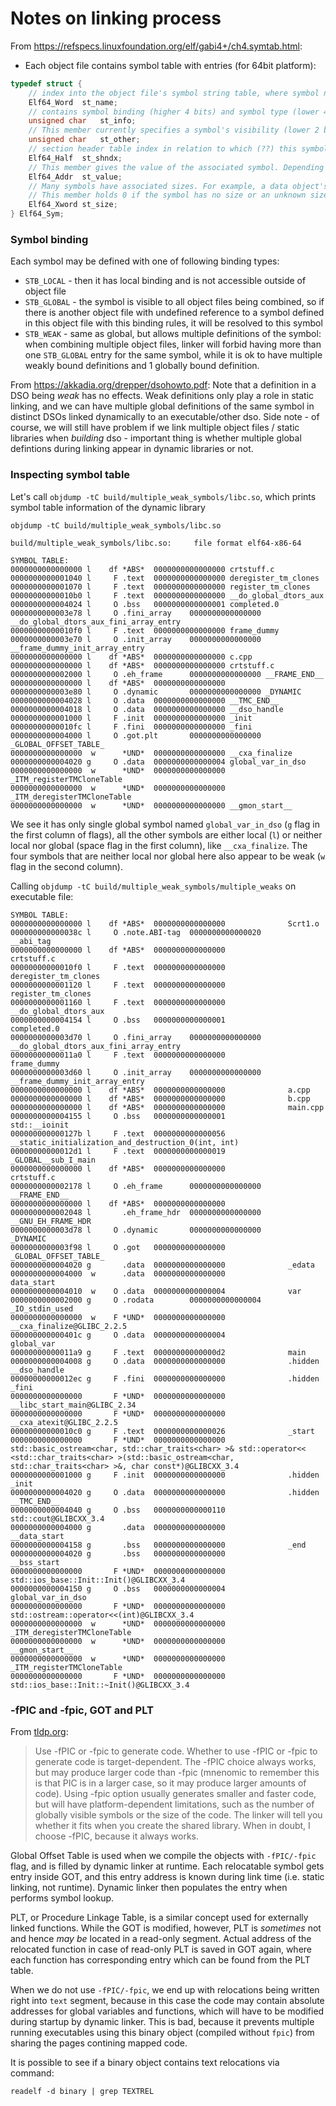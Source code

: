# Notes on linking process

From https://refspecs.linuxfoundation.org/elf/gabi4+/ch4.symtab.html:

* Each object file contains symbol table with entries (for 64bit platform):

```c++
typedef struct {
	// index into the object file's symbol string table, where symbol name (null-terminated) is stored
	Elf64_Word	st_name;
	// contains symbol binding (higher 4 bits) and symbol type (lower 4 bits)
	unsigned char	st_info;
	// This member currently specifies a symbol's visibility (lower 2 bits)
	unsigned char	st_other;
	// section header table index in relation to which (??) this symbol is defined
	Elf64_Half	st_shndx;
	// This member gives the value of the associated symbol. Depending on the context, this may be an absolute value, an address, and so on; details appear below. 
	Elf64_Addr	st_value;
	// Many symbols have associated sizes. For example, a data object's size is the number of bytes contained in the object; 
	// This member holds 0 if the symbol has no size or an unknown size. 
	Elf64_Xword	st_size; 
} Elf64_Sym;
```



### Symbol binding

Each symbol may be defined with one of following binding types:
* `STB_LOCAL` - then it has local binding and is not accessible outside of object file
* `STB_GLOBAL` - the symbol is visible to all object files being combined, so if there is another object file with undefined reference to a symbol defined in this object file with this binding rules, it will be resolved to this symbol
* `STB_WEAK` - same as global, but allows multiple definitions of the symbol: when combining multiple object files, linker will forbid having more than one `STB_GLOBAL` entry for the same symbol, while it is ok to have multiple weakly bound definitions and 1 globally bound definition.

From https://akkadia.org/drepper/dsohowto.pdf:
Note that a definition in a DSO being *weak* has no effects. Weak definitions only play a role in static linking, and we can have multiple global definitions of the same symbol in distinct DSOs linked dynamically to an executable/other dso. Side note - of course, we will still have problem if we link multiple object files / static libraries when *building* dso - important thing is whether multiple global defintions during linking appear in dynamic libraries or not.


### Inspecting symbol table
Let's call `objdump -tC build/multiple_weak_symbols/libc.so`, which prints symbol table information of the dynamic library

```
objdump -tC build/multiple_weak_symbols/libc.so 

build/multiple_weak_symbols/libc.so:     file format elf64-x86-64

SYMBOL TABLE:
0000000000000000 l    df *ABS*  0000000000000000 crtstuff.c
0000000000001040 l     F .text  0000000000000000 deregister_tm_clones
0000000000001070 l     F .text  0000000000000000 register_tm_clones
00000000000010b0 l     F .text  0000000000000000 __do_global_dtors_aux
0000000000004024 l     O .bss   0000000000000001 completed.0
0000000000003e78 l     O .fini_array    0000000000000000 __do_global_dtors_aux_fini_array_entry
00000000000010f0 l     F .text  0000000000000000 frame_dummy
0000000000003e70 l     O .init_array    0000000000000000 __frame_dummy_init_array_entry
0000000000000000 l    df *ABS*  0000000000000000 c.cpp
0000000000000000 l    df *ABS*  0000000000000000 crtstuff.c
0000000000002000 l     O .eh_frame      0000000000000000 __FRAME_END__
0000000000000000 l    df *ABS*  0000000000000000 
0000000000003e80 l     O .dynamic       0000000000000000 _DYNAMIC
0000000000004028 l     O .data  0000000000000000 __TMC_END__
0000000000004018 l     O .data  0000000000000000 __dso_handle
0000000000001000 l     F .init  0000000000000000 _init
00000000000010fc l     F .fini  0000000000000000 _fini
0000000000004000 l     O .got.plt       0000000000000000 _GLOBAL_OFFSET_TABLE_
0000000000000000  w      *UND*  0000000000000000 __cxa_finalize
0000000000004020 g     O .data  0000000000000004 global_var_in_dso
0000000000000000  w      *UND*  0000000000000000 _ITM_registerTMCloneTable
0000000000000000  w      *UND*  0000000000000000 _ITM_deregisterTMCloneTable
0000000000000000  w      *UND*  0000000000000000 __gmon_start__
```

We see it has only single global symbol named `global_var_in_dso` (`g` flag in the first column of flags), all the other symbols are either local (`l`) or neither local nor global (space flag in the first column), like `__cxa_finalize`. The four symbols that are neither local nor global here also appear to be weak (`w` flag in the second column). 

Calling `objdump -tC build/multiple_weak_symbols/multiple_weaks` on executable file:

```
SYMBOL TABLE:
0000000000000000 l    df *ABS*  0000000000000000              Scrt1.o
000000000000038c l     O .note.ABI-tag  0000000000000020              __abi_tag
0000000000000000 l    df *ABS*  0000000000000000              crtstuff.c
00000000000010f0 l     F .text  0000000000000000              deregister_tm_clones
0000000000001120 l     F .text  0000000000000000              register_tm_clones
0000000000001160 l     F .text  0000000000000000              __do_global_dtors_aux
0000000000004154 l     O .bss   0000000000000001              completed.0
0000000000003d70 l     O .fini_array    0000000000000000              __do_global_dtors_aux_fini_array_entry
00000000000011a0 l     F .text  0000000000000000              frame_dummy
0000000000003d60 l     O .init_array    0000000000000000              __frame_dummy_init_array_entry
0000000000000000 l    df *ABS*  0000000000000000              a.cpp
0000000000000000 l    df *ABS*  0000000000000000              b.cpp
0000000000000000 l    df *ABS*  0000000000000000              main.cpp
0000000000004155 l     O .bss   0000000000000001              std::__ioinit
000000000000127b l     F .text  0000000000000056              __static_initialization_and_destruction_0(int, int)
00000000000012d1 l     F .text  0000000000000019              _GLOBAL__sub_I_main
0000000000000000 l    df *ABS*  0000000000000000              crtstuff.c
0000000000002178 l     O .eh_frame      0000000000000000              __FRAME_END__
0000000000000000 l    df *ABS*  0000000000000000              
0000000000002048 l       .eh_frame_hdr  0000000000000000              __GNU_EH_FRAME_HDR
0000000000003d78 l     O .dynamic       0000000000000000              _DYNAMIC
0000000000003f98 l     O .got   0000000000000000              _GLOBAL_OFFSET_TABLE_
0000000000004020 g       .data  0000000000000000              _edata
0000000000004000  w      .data  0000000000000000              data_start
0000000000004010  w    O .data  0000000000000004              var
0000000000002000 g     O .rodata        0000000000000004              _IO_stdin_used
0000000000000000  w    F *UND*  0000000000000000              __cxa_finalize@GLIBC_2.2.5
000000000000401c g     O .data  0000000000000004              global_var
00000000000011a9 g     F .text  00000000000000d2              main
0000000000004008 g     O .data  0000000000000000              .hidden __dso_handle
00000000000012ec g     F .fini  0000000000000000              .hidden _fini
0000000000000000       F *UND*  0000000000000000              __libc_start_main@GLIBC_2.34
0000000000000000       F *UND*  0000000000000000              __cxa_atexit@GLIBC_2.2.5
00000000000010c0 g     F .text  0000000000000026              _start
0000000000000000       F *UND*  0000000000000000              std::basic_ostream<char, std::char_traits<char> >& std::operator<< <std::char_traits<char> >(std::basic_ostream<char, std::char_traits<char> >&, char const*)@GLIBCXX_3.4
0000000000001000 g     F .init  0000000000000000              .hidden _init
0000000000004020 g     O .data  0000000000000000              .hidden __TMC_END__
0000000000004040 g     O .bss   0000000000000110              std::cout@GLIBCXX_3.4
0000000000004000 g       .data  0000000000000000              __data_start
0000000000004158 g       .bss   0000000000000000              _end
0000000000004020 g       .bss   0000000000000000              __bss_start
0000000000000000       F *UND*  0000000000000000              std::ios_base::Init::Init()@GLIBCXX_3.4
0000000000004150 g     O .bss   0000000000000004              global_var_in_dso
0000000000000000       F *UND*  0000000000000000              std::ostream::operator<<(int)@GLIBCXX_3.4
0000000000000000  w      *UND*  0000000000000000              _ITM_deregisterTMCloneTable
0000000000000000  w      *UND*  0000000000000000              __gmon_start__
0000000000000000  w      *UND*  0000000000000000              _ITM_registerTMCloneTable
0000000000000000       F *UND*  0000000000000000              std::ios_base::Init::~Init()@GLIBCXX_3.4
```

### -fPIC and -fpic, GOT and PLT

From [tldp.org](https://tldp.org/HOWTO/Program-Library-HOWTO/shared-libraries.html): 
> Use -fPIC or -fpic to generate code. Whether to use -fPIC or -fpic to generate code is target-dependent. The -fPIC choice always works, but may produce larger code than -fpic (mnenomic to remember this is that PIC is in a larger case, so it may produce larger amounts of code). Using -fpic option usually generates smaller and faster code, but will have platform-dependent limitations, such as the number of globally visible symbols or the size of the code. The linker will tell you whether it fits when you create the shared library. When in doubt, I choose -fPIC, because it always works.

Global Offset Table is used when we compile the objects with `-fPIC/-fpic` flag, and is filled by dynamic linker at runtime. Each relocatable symbol gets entry inside GOT, and this entry address is known during link time (i.e. static linking, not runtime). Dynamic linker then populates the entry when performs symbol lookup.

PLT, or Procedure Linkage Table, is a similar concept used for externally linked functions. While the GOT is modified, however, PLT is *sometimes* not and hence *may be* located in a read-only segment. Actual address of the relocated function in case of read-only PLT is saved in GOT again, where each function has corresponding entry which can be found from the PLT table.

When we do not use `-fPIC/-fpic`, we end up with relocations being written right into `text` segment, because in this case the code may contain absolute addresses for global variables and functions, which will have to be modified during startup by dynamic linker. This is bad, because it prevents multiple running executables using this binary object (compiled without `fpic`) from sharing the pages contining mapped code.

It is possible to see if a binary object contains text relocations via command:
```
readelf -d binary | grep TEXTREL
```
